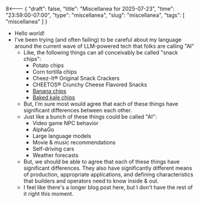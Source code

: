 8<--- { "draft": false, "title": "Miscellanea for 2025-07-23", "time": "23:59:00-07:00", "type": "miscellanea", "slug": "miscellanea", "tags": [ "miscellanea" ] }

- Hello world!
- I've been trying (and often failing) to be careful about my language around the current wave of LLM-powered tech that folks are calling "AI"
	- Like, the following things can all conceivably be called "snack chips":
		- Potato chips
		- Corn tortilla chips
		- Cheez-It® Original Snack Crackers
		- CHEETOS® Crunchy Cheese Flavored Snacks
		- [Banana chips](https://thehappierhomemaker.com/homemade-banana-chips/)
		- [Baked kale chips](https://www.allrecipes.com/recipe/176957/baked-kale-chips/)
	- But, I'm sure most would agree that each of these things have significant differences between each other.
	- Just like a bunch of these things could be called "AI":
		- Video game NPC behavior
		- AlphaGo
		- Large language models
		- Movie & music recommendations
		- Self-driving cars
		- Weather forecasts
	- But, we should be able to agree that each of these things have significant differences. They also have significantly different means of production, appropriate applications, and defining characteristics that builders and operators need to know inside & out.
	- I feel like there's a longer blog post here, but I don't have the rest of it right this moment.

